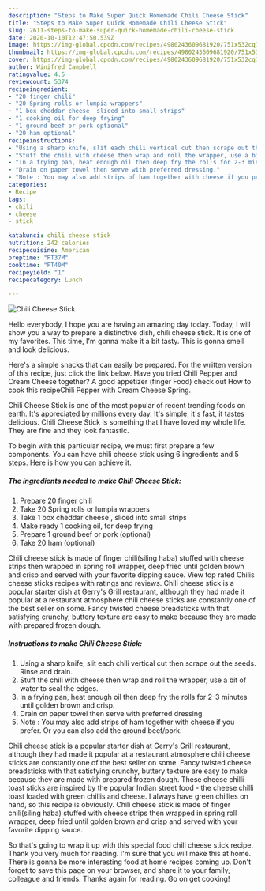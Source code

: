 ```yaml
---
description: "Steps to Make Super Quick Homemade Chili Cheese Stick"
title: "Steps to Make Super Quick Homemade Chili Cheese Stick"
slug: 2611-steps-to-make-super-quick-homemade-chili-cheese-stick
date: 2020-10-10T12:47:50.539Z
image: https://img-global.cpcdn.com/recipes/4980243609681920/751x532cq70/chili-cheese-stick-recipe-main-photo.jpg
thumbnail: https://img-global.cpcdn.com/recipes/4980243609681920/751x532cq70/chili-cheese-stick-recipe-main-photo.jpg
cover: https://img-global.cpcdn.com/recipes/4980243609681920/751x532cq70/chili-cheese-stick-recipe-main-photo.jpg
author: Winifred Campbell
ratingvalue: 4.5
reviewcount: 5374
recipeingredient:
- "20 finger chili"
- "20 Spring rolls or lumpia wrappers"
- "1 box cheddar cheese  sliced into small strips"
- "1 cooking oil for deep frying"
- "1 ground beef or pork optional"
- "20 ham optional"
recipeinstructions:
- "Using a sharp knife, slit each chili vertical cut then scrape out the seeds. Rinse and drain."
- "Stuff the chili with cheese then wrap and roll the wrapper, use a bit of water to seal the edges."
- "In a frying pan, heat enough oil then deep fry the rolls for 2-3 minutes until golden brown and crisp."
- "Drain on paper towel then serve with preferred dressing."
- "Note : You may also add strips of ham together with cheese if you prefer. Or you can also add the ground beef/pork."
categories:
- Recipe
tags:
- chili
- cheese
- stick

katakunci: chili cheese stick 
nutrition: 242 calories
recipecuisine: American
preptime: "PT37M"
cooktime: "PT40M"
recipeyield: "1"
recipecategory: Lunch

---
```



![Chili Cheese Stick](https://img-global.cpcdn.com/recipes/4980243609681920/751x532cq70/chili-cheese-stick-recipe-main-photo.jpg)

Hello everybody, I hope you are having an amazing day today. Today, I will show you a way to prepare a distinctive dish, chili cheese stick. It is one of my favorites. This time, I'm gonna make it a bit tasty. This is gonna smell and look delicious.

Here&#39;s a simple snacks that can easily be prepared. For the written version of this recipe, just click the link below. Have you tried Chili Pepper and Cream Cheese together? A good appetizer (finger Food) check out How to cook this recipeChili Pepper with Cream Cheese Spring.

Chili Cheese Stick is one of the most popular of recent trending foods on earth. It's appreciated by millions every day. It's simple, it's fast, it tastes delicious. Chili Cheese Stick is something that I have loved my whole life. They are fine and they look fantastic.


To begin with this particular recipe, we must first prepare a few components. You can have chili cheese stick using 6 ingredients and 5 steps. Here is how you can achieve it.

<!--inarticleads1-->

##### The ingredients needed to make Chili Cheese Stick:

1. Prepare 20 finger chili
1. Take 20 Spring rolls or lumpia wrappers
1. Take 1 box cheddar cheese , sliced into small strips
1. Make ready 1 cooking oil, for deep frying
1. Prepare 1 ground beef or pork (optional)
1. Take 20 ham (optional)


Chili cheese stick is made of finger chili(siling haba) stuffed with cheese strips then wrapped in spring roll wrapper, deep fried until golden brown and crisp and served with your favorite dipping sauce. View top rated Chilis cheese sticks recipes with ratings and reviews. Chili cheese stick is a popular starter dish at Gerry&#39;s Grill restaurant, although they had made it popular at a restaurant atmosphere chili cheese sticks are constantly one of the best seller on some. Fancy twisted cheese breadsticks with that satisfying crunchy, buttery texture are easy to make because they are made with prepared frozen dough. 

<!--inarticleads2-->

##### Instructions to make Chili Cheese Stick:

1. Using a sharp knife, slit each chili vertical cut then scrape out the seeds. Rinse and drain.
1. Stuff the chili with cheese then wrap and roll the wrapper, use a bit of water to seal the edges.
1. In a frying pan, heat enough oil then deep fry the rolls for 2-3 minutes until golden brown and crisp.
1. Drain on paper towel then serve with preferred dressing.
1. Note : You may also add strips of ham together with cheese if you prefer. Or you can also add the ground beef/pork.


Chili cheese stick is a popular starter dish at Gerry&#39;s Grill restaurant, although they had made it popular at a restaurant atmosphere chili cheese sticks are constantly one of the best seller on some. Fancy twisted cheese breadsticks with that satisfying crunchy, buttery texture are easy to make because they are made with prepared frozen dough. These cheese chilli toast sticks are inspired by the popular Indian street food - the cheese chilli toast loaded with green chillis and cheese. I always have green chillies on hand, so this recipe is obviously. Chili cheese stick is made of finger chili(siling haba) stuffed with cheese strips then wrapped in spring roll wrapper, deep fried until golden brown and crisp and served with your favorite dipping sauce. 

So that's going to wrap it up with this special food chili cheese stick recipe. Thank you very much for reading. I'm sure that you will make this at home. There is gonna be more interesting food at home recipes coming up. Don't forget to save this page on your browser, and share it to your family, colleague and friends. Thanks again for reading. Go on get cooking!
